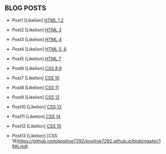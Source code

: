 ## BLOG POSTS
* Post1
[Likelion]
[HTML 1,2](https://github.com/positive7292/positive7292.github.io/blob/master/first%20try.md)

* Post2
[Likelion]
[HTML 3](https://github.com/positive7292/positive7292.github.io/blob/master/second.md)

* Post3
[Likelion]
[HTML 4](https://github.com/positive7292/positive7292.github.io/blob/master/3rd.md)

* Post4
[Likelion]
[HTML 5, 6](https://github.com/positive7292/positive7292.github.io/blob/master/4th~final.md)

* Post5
[Likelion]
[HTML 7](https://github.com/positive7292/positive7292.github.io/blob/master/7th(form).md)

* Post6
[Likelion]
[CSS 8,9](https://github.com/positive7292/positive7292.github.io/blob/master/8th.md)

* Post7
[Likelion]
[CSS 10](https://github.com/positive7292/positive7292.github.io/blob/master/10th.md)

* Post8
[Likelion]
[CSS 11](https://github.com/positive7292/positive7292.github.io/blob/master/11th(text%20property).md)

* Post9
[Likelion]
[CSS 12](https://github.com/positive7292/positive7292.github.io/commit/d04ef6df58e7c60ce1e9ddd0677f6eef25b082d2)

* Post10
[Likelion]
[CSS 13](https://github.com/positive7292/positive7292.github.io/blob/master/13.md)

* Post11
[Likelion]
[CSS 14](https://github.com/positive7292/positive7292.github.io/blob/master/14th.md)

* Post12
[Likelion]
[CSS 15](https://github.com/positive7292/positive7292.github.io/blob/master/15th.md)

* Post13
[Likelion]
[CSS 16]https://github.com/positive7292/positive7292.github.io/blob/master/16th.md)
